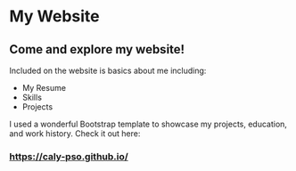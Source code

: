 # My Website

## Come and explore my website!

Included on the website is basics about me including:

- My Resume
- Skills
- Projects

I used a wonderful Bootstrap template to showcase my projects, education, and work history. Check it out here:

### https://caly-pso.github.io/
